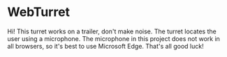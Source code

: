 # WebTurret
Hi!
This turret works on a trailer, don't make noise.
The turret locates the user using a microphone.
The microphone in this project does not work in all browsers, so it's best to use Microsoft Edge.
That's all good luck!
